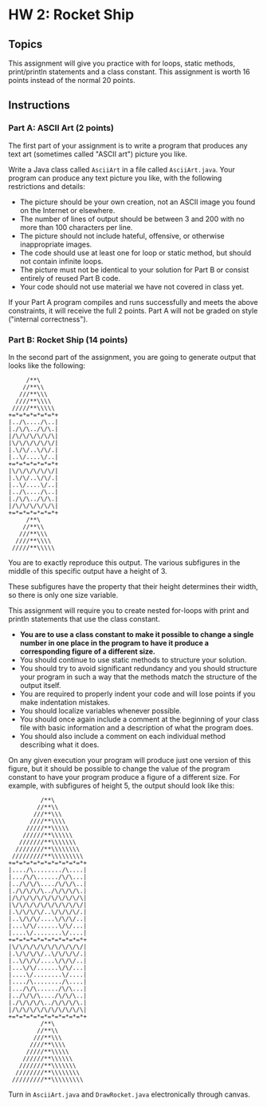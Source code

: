# HW 2: Rocket Ship

## Topics
This assignment will give you practice with for loops, static methods, print/println statements and a class constant.  This assignment is worth 16 points instead of the normal 20 points.

## Instructions

### Part A: ASCII Art (2 points)

The first part of your assignment is to write a program that produces any text art (sometimes called "ASCII art") picture you like.

Write a Java class called `AsciiArt` in a file called `AsciiArt.java`. Your program can produce any text picture you like, with the following restrictions and details:
+ The picture should be your own creation, not an ASCII image you found on the Internet or elsewhere.
+ The number of lines of output should be between 3 and 200 with no more than 100 characters per line.
+ The picture should not include hateful, offensive, or otherwise inappropriate images.
+ The code should use at least one for loop or static method, but should not contain infinite loops.
+ The picture must not be identical to your solution for Part B or consist entirely of reused Part B code.
+ Your code should not use material we have not covered in class yet.

If your Part A program compiles and runs successfully and meets the above constraints, it will receive the full 2 points. Part A will not be graded on style ("internal correctness").

### Part B: Rocket Ship (14 points)

In the second part of  the assignment, you are going to generate output that looks like the following:

```
     /**\
    //**\\
   ///**\\\
  ////**\\\\
 /////**\\\\\
+=*=*=*=*=*=*+
|../\..../\..|
|./\/\../\/\.|
|/\/\/\/\/\/\|
|\/\/\/\/\/\/|
|.\/\/..\/\/.|
|..\/....\/..|
+=*=*=*=*=*=*+
|\/\/\/\/\/\/|
|.\/\/..\/\/.|
|..\/....\/..|
|../\..../\..|
|./\/\../\/\.|
|/\/\/\/\/\/\|
+=*=*=*=*=*=*+
     /**\
    //**\\
   ///**\\\
  ////**\\\\
 /////**\\\\\
```

You are to exactly reproduce this output.  The various subfigures in the middle of this specific output have a height of 3.

These subfigures have the property that their height determines their width, so there is only one size variable.

This assignment will require you to create nested for-loops with print and println statements that use the class constant.  
+ **You are to use a class constant to make it possible to change a single number in one place in the program to have it produce a corresponding figure of a different size.**
+ You should continue to use static methods to structure your solution.  
+ You should try to avoid significant redundancy and you should structure your program in such a way that the methods match the structure of the output itself.  
+ You are required to properly indent your code and will lose points if you make indentation mistakes.  
+ You should localize variables whenever possible.
+ You should once again include a comment at the beginning of your class file with basic information and a description of what the program does.  
+ You should also include a comment on each individual method describing what it does.  

On any given execution your program will produce just one version of this figure, but it should be possible to change the value of the program constant to have your program produce a figure of a different size.  For example, with subfigures of height 5, the output should look like this:

```
         /**\
        //**\\
       ///**\\\
      ////**\\\\
     /////**\\\\\
    //////**\\\\\\
   ///////**\\\\\\\
  ////////**\\\\\\\\
 /////////**\\\\\\\\\
+=*=*=*=*=*=*=*=*=*=*+
|..../\......../\....|
|.../\/\....../\/\...|
|../\/\/\..../\/\/\..|
|./\/\/\/\../\/\/\/\.|
|/\/\/\/\/\/\/\/\/\/\|
|\/\/\/\/\/\/\/\/\/\/|
|.\/\/\/\/..\/\/\/\/.|
|..\/\/\/....\/\/\/..|
|...\/\/......\/\/...|
|....\/........\/....|
+=*=*=*=*=*=*=*=*=*=*+
|\/\/\/\/\/\/\/\/\/\/|
|.\/\/\/\/..\/\/\/\/.|
|..\/\/\/....\/\/\/..|
|...\/\/......\/\/...|
|....\/........\/....|
|..../\......../\....|
|.../\/\....../\/\...|
|../\/\/\..../\/\/\..|
|./\/\/\/\../\/\/\/\.|
|/\/\/\/\/\/\/\/\/\/\|
+=*=*=*=*=*=*=*=*=*=*+
         /**\
        //**\\
       ///**\\\
      ////**\\\\
     /////**\\\\\
    //////**\\\\\\
   ///////**\\\\\\\
  ////////**\\\\\\\\
 /////////**\\\\\\\\\
 ```

Turn in `AsciiArt.java` and `DrawRocket.java`  electronically through canvas.
